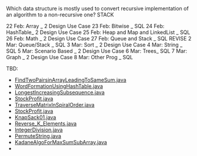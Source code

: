 Which data structure is mostly used to convert recursive implementation of an algorithm to a non-recursive one? STACK

22 Feb: Array _ 2 Design Use Case
23 Feb: Bitwise _ SQL
24 Feb: HashTable_ 2 Design Use Case
25 Feb: Heap and Map and LinkedList _ SQL
26 Feb: Math _ 2 Design Use Case
27 Feb: Queue and Stack _ SQL
REVISE
2 Mar: Queue/Stack _ SQL
3 Mar: Sort _ 2 Design Use Case
4 Mar: String _ SQL
5 Mar: Scenario Based _ 2 Design Use Case
6 Mar:  Trees_ SQL
7 Mar: Graph _ 2 Design Use Case
8 Mar: Other Prog _ SQL


TBD:
- [FindTwoPairsinArrayLeadingToSameSum.java](com%2FDataStructures_And_Questions%2FHashtable%2FFindTwoPairsinArrayLeadingToSameSum.java)
- [WordFormationUsingHashTable.java](com%2FDataStructures_And_Questions%2FHashtable%2FWordFormationUsingHashTable.java)
- [LongestIncreasingSubsequence.java](LongestIncreasingSubsequence.java)
- [StockProfit.java](StockProfit.java)
- [TraverseMatrixInSpiralOrder.java](TraverseMatrixInSpiralOrder.java)
- [StockProfit.java](StockProfit.java)
- [KnapSack01.java](com%2FDataStructures_And_Questions%2Falgorithms%2Fconcepts%2FKnapSack01%2FKnapSack01.java)
- [Reverse_K_Elements.java](com%2FDataStructures_And_Questions%2FlinkedList%2FReverse_K_Elements.java)
- [IntegerDivision.java](com%2FDataStructures_And_Questions%2Fmath%2FIntegerDivision.java)
- [PermuteString.java](com%2FDataStructures_And_Questions%2Fmath%2FPermuteString.java)
- [KadaneAlgoForMaxSumSubArray.java](com%2FDataStructures_And_Questions%2Falgorithms%2FKadaneAlgoForMaxSumSubArray.java)
- 